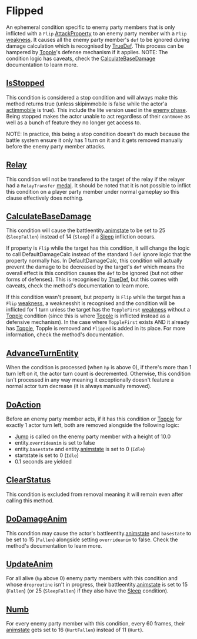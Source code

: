 # Flipped
An ephemeral condition specific to enemy party members that is only inflicted with a `Flip` [AttackProperty](../../Damage%20pipeline/AttackProperty.md) to an enemy party member with a `Flip` [weakness](../../Damage%20pipeline/AttackProperty.md). It causes all the enemy party member's `def` to be ignored during damage calculation which is recognised by [TrueDef](../../Visual%20rendering/RefreshEnemyHP.md). This process can be hampered by [Topple](Topple.md)'s defense mechanism if it applies. NOTE: The condition logic has caveats, check the [CalculateBaseDamage](../../Damage%20pipeline/CalculateBaseDamage.md) documentation to learn more.

## [IsStopped](../IsStopped.md)
This condition is considered a stop condition and will always make this method returns true (unless skipimmobile is false while the actor'a [actimmobile](../Enemy%20features.md#actimmobile) is true). This include the lite version used in the [enemy phase](../../Battle%20flow/Main%20turn%20life%20cycle.md#enemies-phase). Being stopped makes the actor unable to act regardless of their `cantmove` as well as a bunch of feature they no longer get access to. 

NOTE: In practice, this being a stop condition doesn't do much because the battle system ensure it only has 1 turn on it and it gets removed manually before the enemy party member attacks.

## [Relay](../../Battle%20flow/Action%20coroutines/Relay.md)
This condition will not be transfered to the target of the relay if the relayer had a `RelayTransfer` [medal](../../../Enums%20and%20IDs/Medal.md). It should be noted that it is not possible to inflict this condition on a player party member under normal gameplay so this clause effectively does nothing.

## [CalculateBaseDamage](../../Damage%20pipeline/CalculateBaseDamage.md)
This condition will cause the battleentity.[animstate](../../../Entities/EntityControl/Animations/animstate.md) to be set to 25 (`SleepFallen`) instead of 14 (`Sleep`) if a [Sleep](Sleep.md) infliction occurs.

If property is `Flip` while the target has this condition, it will change the logic to call DefaultDamageCalc instead of the standard 1 `def` ignore logic that the property normally has. In DefaultDamageCalc, this condition will actually prevent the damage to be decreased by the target's `def` which means the overall effect is this condition causes the `def` to be ignored (but not other forms of defenses). This is recognised by [TrueDef](../../Visual%20rendering/RefreshEnemyHP.md#truedef), but this comes with caveats, check the method's documentation to learn more.

If this condition wasn't present, but property is `Flip` while the target has a `Flip` [weakness](../../Damage%20pipeline/AttackProperty.md), a weaknesshit is recognised and the condition will be inflicted for 1 turn unless the target has the `ToppleFirst` [weakness](../../Damage%20pipeline/AttackProperty.md) without a [Topple](Topple.md) condition (since this is where [Topple](Topple.md) is inflicted instead as a defensive mechanism). In the case where `ToppleFirst` exists AND it already has [Topple](Topple.md), Topple is removed and `Flipped` is added in its place. For more information, check the method's documentation.

## [AdvanceTurnEntity](../../Battle%20flow/Action%20coroutines/AdvanceMainTurn.md)
When the condition is processed (when `hp` is above 0), if there's more than 1 turn left on it, the actor turn count is decremented. Otherwise, this condition isn't processed in any way meaning it exceptionally doesn't feature a normal actor turn decrease (it is always manually removed).

## [DoAction](../../Battle%20flow/Action%20coroutines/DoAction.md)
Before an enemy party member acts, if it has this condition or [Topple](Topple.md) for exactly 1 actor turn left, both are removed alongside the following logic:

- [Jump](../../../Entities/EntityControl/EntityControl%20Methods.md#jump) is called on the enemy party member with a height of 10.0
- entity.`overrideanim` is set to false
- entity.`basestate` and entity.[animstate](../../../Entities/EntityControl/Animations/animstate.md) is set to 0 (`Idle`)
- startstate is set to 0 (`Idle`)
- 0.1 seconds are yielded

## [ClearStatus](../Conditions%20methods/ClearStatus.md)
This condition is excluded from removal meaning it will remain even after calling this method.

## [DoDamageAnim](../../Visual%20rendering/DoDamageAnim.md)
This condition may cause the actor's battleentity.[animstate](../../../Entities/EntityControl/Animations/animstate.md) and `basestate` to be set to 15 (`Fallen`) alongside setting `overrideanim` to false. Check the method's documentation to learn more.

## [UpdateAnim](../../Visual%20rendering/UpdateAnim.md)
For all alive (`hp` above 0) enemy party members with this condition and whose `droproutine` isn't in progress, their battleentity.[animstate](../../../Entities/EntityControl/Animations/animstate.md) is set to 15 (`Fallen`) (or 25 (`SleepFallen`) if they also have the [Sleep](Sleep.md) condition).

## [Numb](../../../Entities/EntityControl/EntityControl%20Methods.md#numb)
For every enemy party member  with this condition, every 60 frames, their [animstate](../../../Entities/EntityControl/Animations/animstate.md) gets set to 16 (`HurtFallen`) instead of 11 (`Hurt`).
